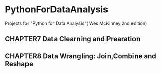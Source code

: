 # PythonForDataAnalysis
Projects for "Python for Data Analysis"( Wes McKinney,2nd edition)
## CHAPTER7 Data Clearning and Prearation
## CHAPTER8 Data Wrangling: Join,Combine and Reshape
